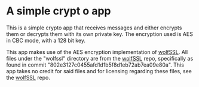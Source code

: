 # A simple crypt o app
This is a simple crypto app that receives messages and either encrypts them or decrypts them with its own private key. The encryption used is AES in CBC mode, with a 128 bit key.

This app makes use of the AES encryption implementation of [wolfSSL](https://github.com/wolfSSL/wolfssl). All files under the "wolfssl" directory are from the [wolfSSL](https://github.com/wolfSSL/wolfssl) repo, specifically as found in commit "802e3127c0455afd1d1b5f8d1eb72ab7ea09e80a". This app takes no credit for said files and for licensing regarding these files, see the [wolfSSL](https://github.com/wolfSSL/wolfssl) repo.